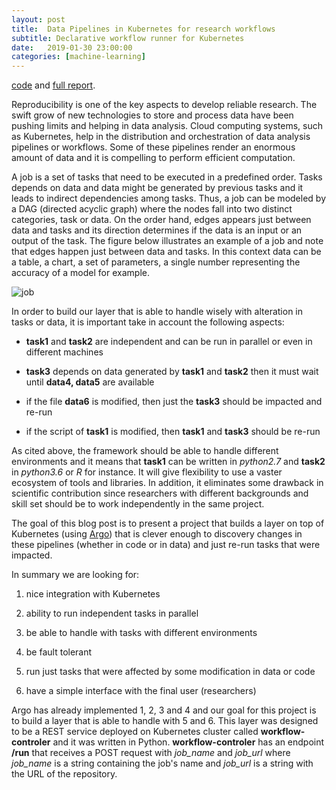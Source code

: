 ```yaml
---
layout: post
title:  Data Pipelines in Kubernetes for research workflows
subtitle: Declarative workflow runner for Kubernetes
date:   2019-01-30 23:00:00
categories: [machine-learning]
---
```


[code](https://github.com/project-workflow-kubernetes/) and [full report](http://bit.ly/2HFqCW0).

Reproducibility is one of the key aspects to develop reliable research. The swift grow of new technologies to store and process data have been pushing limits and helping in data analysis. Cloud computing systems, such as Kubernetes, help in the distribution and orchestration of data analysis pipelines or workflows. Some of these pipelines render an enormous amount of data and it is compelling to perform efficient computation. 

A job is a set of tasks that need to be executed in a predefined order. Tasks depends on data and data might be generated by previous tasks and it leads to indirect dependencies among tasks. Thus, a job can be modeled by a DAG (directed acyclic graph) where the nodes fall into two distinct categories, task or data. On the order hand, edges appears just between data and tasks and its direction determines if the data is an input or an output of the task. The figure below illustrates an example of a job and note that edges happen just between data and tasks. In this context data can be a table, a chart, a set of parameters, a single number representing the accuracy of a model for example.

![job](/resources/images/job.png)


In order to build our layer that is able to handle wisely with alteration in tasks or data, it is important take in account the following aspects:

- **task1** and **task2** are independent and can be run in parallel or even in different machines

- **task3** depends on data generated by **task1** and **task2** then it must wait until **data4, data5** are available

- if the file **data6** is modified, then just the **task3** should be impacted and re-run

- if the script of **task1** is modified, then **task1** and **task3** should be re-run
 
As cited above, the framework should be able to handle different environments and it means that **task1** can be written in *python2.7* and **task2** in *python3.6* or *R* for instance. It will give flexibility to use a vaster ecosystem of tools and libraries. In addition, it eliminates some drawback in scientific contribution since researchers with different backgrounds and skill set should be to work independently in the same project.


The goal of this blog post is to present a project that builds a layer on top of Kubernetes (using [Argo](https://argoproj.github.io/)) that is clever enough to discovery changes in these pipelines (whether in code or in data) and just re-run tasks that were impacted.

In summary we are looking for:

1. nice integration with Kubernetes
    
2. ability to run independent tasks in parallel 

3. be able to handle with tasks with different environments
    
4. be fault tolerant
    
5. run just tasks that were affected by some modification in data or code

6. have a simple interface with the final user (researchers)

Argo has already implemented 1, 2, 3 and 4 and our goal for this project is to build a layer that is able to handle with 5 and 6. This layer was designed to be a REST service deployed on Kubernetes cluster called **workflow-controler** and it was written in Python. **workflow-controler** has an endpoint **/run** that receives a POST request with *job_name* and *job_url* where *job_name* is a string containing the job's name and *job_url* is a string with the URL of the repository.




